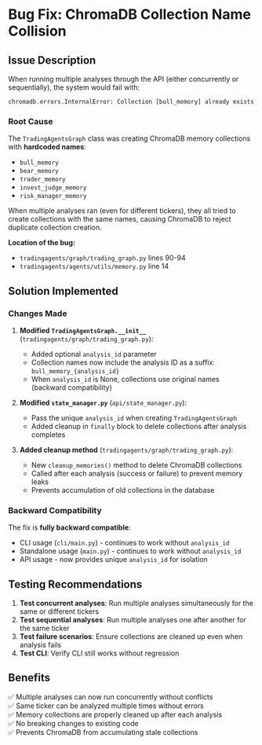 # Bug Fix: ChromaDB Collection Name Collision

## Issue Description

When running multiple analyses through the API (either concurrently or sequentially), the system would fail with:

```
chromadb.errors.InternalError: Collection [bull_memory] already exists
```

### Root Cause

The `TradingAgentsGraph` class was creating ChromaDB memory collections with **hardcoded names**:
- `bull_memory`
- `bear_memory`
- `trader_memory`
- `invest_judge_memory`
- `risk_manager_memory`

When multiple analyses ran (even for different tickers), they all tried to create collections with the same names, causing ChromaDB to reject duplicate collection creation.

**Location of the bug:**
- `tradingagents/graph/trading_graph.py` lines 90-94
- `tradingagents/agents/utils/memory.py` line 14

## Solution Implemented

### Changes Made

1. **Modified `TradingAgentsGraph.__init__`** (`tradingagents/graph/trading_graph.py`):
   - Added optional `analysis_id` parameter
   - Collection names now include the analysis ID as a suffix: `bull_memory_{analysis_id}`
   - When `analysis_id` is None, collections use original names (backward compatibility)

2. **Modified `state_manager.py`** (`api/state_manager.py`):
   - Pass the unique `analysis_id` when creating `TradingAgentsGraph`
   - Added cleanup in `finally` block to delete collections after analysis completes

3. **Added cleanup method** (`tradingagents/graph/trading_graph.py`):
   - New `cleanup_memories()` method to delete ChromaDB collections
   - Called after each analysis (success or failure) to prevent memory leaks
   - Prevents accumulation of old collections in the database

### Backward Compatibility

The fix is **fully backward compatible**:
- CLI usage (`cli/main.py`) - continues to work without `analysis_id`
- Standalone usage (`main.py`) - continues to work without `analysis_id`
- API usage - now provides unique `analysis_id` for isolation

## Testing Recommendations

1. **Test concurrent analyses**: Run multiple analyses simultaneously for the same or different tickers
2. **Test sequential analyses**: Run multiple analyses one after another for the same ticker
3. **Test failure scenarios**: Ensure collections are cleaned up even when analysis fails
4. **Test CLI**: Verify CLI still works without regression

## Benefits

✅ Multiple analyses can now run concurrently without conflicts  
✅ Same ticker can be analyzed multiple times without errors  
✅ Memory collections are properly cleaned up after each analysis  
✅ No breaking changes to existing code  
✅ Prevents ChromaDB from accumulating stale collections

